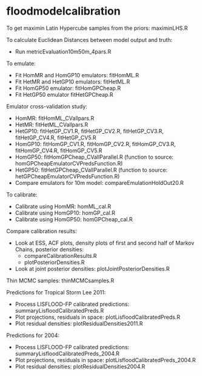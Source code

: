 # floodmodelcalibration

To get maximin Latin Hypercube samples from the priors: maximinLHS.R

To calculate Euclidean Distances between model output and truth:
- Run metricEvaluation10m50m_4pars.R

To emulate:
- Fit HomMR and HomGP10 emulators: fitHomML.R 
- Fit HetMR and HetGP10 emulators: fitHetML.R
- Fit HomGP50 emulator: fitHomGPCheap.R
- Fit HetGP50 emulator fitHetGPCheap.R

Emulator cross-validation study:
- HomMR: fitHomML_CVallpars.R
- HetMR: fitHetML_CVallpars.R
- HetGP10: fitHetGP_CV1.R, fitHetGP_CV2.R, fitHetGP_CV3.R, fitHetGP_CV4.R, fitHetGP_CV5.R
- HomGP10: fitHomGP_CV1.R, fitHomGP_CV2.R, fitHomGP_CV3.R, fitHomGP_CV4.R, fitHomGP_CV5.R
- HomGP50: fitHomGPCheap_CVallParallel.R (function to source: homGPCheapEmulatorCVPredsFunction.R)
- HetGP50: fitHetGPCheap_CVallParallel.R (function to source: hetGPCheapEmulatorCVPredsFunction.R)
- Compare emulators for 10m model: compareEmulationHoldOut20.R


To calibrate:
- Calibrate using HomMR: homML_cal.R
- Calibrate using HomGP10: homGP_cal.R
- Calibrate using HomGP50: homGPCheap_cal.R

Compare calibration results:
- Look at ESS, ACF plots, density plots of first and second half of Markov Chains, posterior densities: 
  - compareCalibrationResults.R 
  - plotPosteriorDensities.R
- Look at joint posterior densities: plotJointPosteriorDensities.R

Thin MCMC samples: thinMCMCsamples.R

Predictions for Tropical Storm Lee 2011:
- Process LISFLOOD-FP calibrated predictions: summaryLisfloodCalibratedPreds.R
- Plot projections, residuals in space: plotLisfloodCalibratedPreds.R
- Plot residual densities: plotResidualDensities2011.R

Predictions for 2004:
- Process LISFLOOD-FP calibrated predictions: summaryLisfloodCalibratedPreds_2004.R
- Plot projections, residuals in space: plotLisfloodCalibratedPreds_2004.R
- Plot residual densities: plotResidualDensities2004.R

